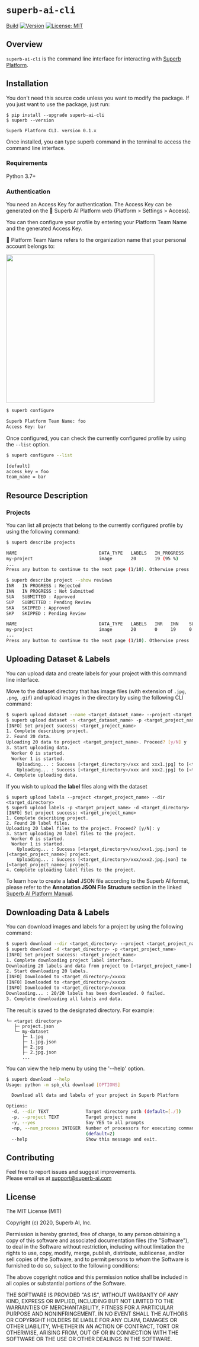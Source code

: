 # `superb-ai-cli`

[Build](https://github.com/Superb-AI-Suite/superb-ai-cli/workflows/Build/badge.svg)
[![Version](https://img.shields.io/pypi/v/superb-ai-cli)](https://pypi.org/project/superb-ai-cli/)
[![License: MIT](https://img.shields.io/badge/License-MIT-yellow.svg)](LICENSE)

## Overview

`superb-ai-cli` is the command line interface for interacting with [Superb Platform](https://superb-ai.com/).

## Installation

You don't need this source code unless you want to modify the package. If you just want to use the package, just run:

```shell
$ pip install --upgrade superb-ai-cli
$ superb --version

Superb Platform CLI. version 0.1.x
```

Once installed, you can type superb command in the terminal to access the command line interface.

### Requirements

Python 3.7+

### Authentication

You need an Access Key for authentication. The Access Key can be generated on the 🎉 Superb AI Platform web (Platform > Settings > Access).

You can then configure your profile by entering your Platform Team Name and the generated Access Key.

🚨 Platform Team Name refers to the organization name that your personal account belongs to:

<img src="./assets/login.png" width="400">

```bash
$ superb configure

Superb Platform Team Name: foo
Access Key: bar
```

Once configured, you can check the currently configured profile by using the `--list` option.

```bash
$ superb configure --list

[default]
access_key = foo
team_name = bar
```

## Resource Description

### Projects

You can list all projects that belong to the currently configured profile by using the following command:

```bash
$ superb describe projects

NAME                               DATA_TYPE   LABELS   IN_PROGRESS    SUBMITTED    SKIPPED   
my-project                         image       20       19 (95 %)      1 (5 %)      0 (0 %)   
...
Press any button to continue to the next page (1/10). Otherwise press ‘Q’ to quit.

$ superb describe project --show reviews
INR   IN PROGRESS : Rejected        
INN   IN PROGRESS : Not Submitted   
SUA   SUBMITTED : Approved          
SUP   SUBMITTED : Pending Review    
SKA   SKIPPED : Approved            
SKP   SKIPPED : Pending Review

NAME                               DATA_TYPE   LABELS   INR   INN    SUA   SUP   SKA   SKP   
my-project                         image       20       0     19     0     1     0     0     
...
Press any button to continue to the next page (1/10). Otherwise press ‘Q’ to quit.
```

## Uploading Dataset & Labels

You can upload data and create labels for your project with this command line interface.

Move to the dataset directory that has image files (with extension of `.jpg`, `.png`, `.gif`) and upload images in the directory by using the following CLI command:

```bash
$ superb upload dataset --name <target_dataset_name> --project <target_project_name> --dir <target_directory>
$ superb upload dataset -n <target_dataset_name> -p <target_project_name> -d <target_directory>
[INFO] Set project success: <target_project_name>
1. Complete describing project.
2. Found 20 data.
Uploading 20 data to project <target_project_name>. Proceed? [y/N] y
3. Start uploading data.
  Worker 0 is started.
  Worker 1 is started.
    Uploading... : Success [<target_directory>/xxx and xxx1.jpg] to [<target_dataset_name>] dataset.
    Uploading... : Success [<target_directory>/xxx and xxx2.jpg] to [<target_dataset_name>] dataset.
4. Complete uploading data.
```

If you wish to upload the **label** files along with the dataset

```shell
$ superb upload labels --project <target_project_name> --dir <target_directory>
$ superb upload labels -p <target_project_name> -d <target_directory>
[INFO] Set project success: <target_project_name>
1. Complete describing project.
2. Found 20 label files.
Uploading 20 label files to the project. Proceed? [y/N]: y
3. Start uploading 20 label files to the project.
  Worker 0 is started.
  Worker 1 is started.
    Uploading... : Success [<target_directory>/xxx/xxx1.jpg.json] to [<target_project_name>] project.
    Uploading... : Success [<target_directory>/xxx/xxx2.jpg.json] to [<target_project_name>] project.
4. Complete uploading label files to the project.
```

To learn how to create a **label** JSON file according to the Superb AI format, please refer to the **Annotation JSON File Structure** section in the linked [Superb AI Platform Manual](https://docs.superb-ai.com/reference/uploading-raw-data-and-labels#uploading-label-files-only).

## Downloading Data & Labels

You can download images and labels for a project by using the following command:

```bash
$ superb download --dir <target_directory> --project <target_project_name>
$ superb download -d <target_directory> -p <target_project_name>
[INFO] Set project success: <target_project_name>
1. Complete downloading project label interface.
Downloading 20 labels and data from project to [<target_project_name>]. Proceed? [y/N]: y
2. Start downloading 20 labels.
[INFO] Downloaded to <target_directory>/xxxxx
[INFO] Downloaded to <target_directory>/xxxxx
[INFO] Downloaded to <target_directory>/xxxxx
Downloading... : 20/20 labels has been downloaded. 0 failed.
3. Complete downloading all labels and data.
```

The result is saved to the designated directory. For example:

```
└─ <target directory>
   ├─ project.json
   └─ my-dataset
      ├─ 1.jpg
      ├─ 1.jpg.json
      ├─ 2.jpg
      ├─ 2.jpg.json
      ...
```

You can view the help menu by using the '--help' option.

```bash
$ superb download --help
Usage: python -m spb_cli download [OPTIONS]

  Download all data and labels of your project in Superb Platform

Options:
  -d, --dir TEXT              Target directory path (default=[./])
  -p, --project TEXT          Target project name
  -y, --yes                   Say YES to all prompts
  -np, --num_process INTEGER  Number of processors for executing commands
                              (default=2)
  --help                      Show this message and exit.
```

## Contributing

Feel free to report issues and suggest improvements.  
Please email us at <support@superb-ai.com>

## License

The MIT License (MIT)

Copyright (c) 2020, Superb AI, Inc.

Permission is hereby granted, free of charge, to any person obtaining a copy of this software and associated documentation files (the "Software"), to deal in the Software without restriction, including without limitation the rights to use, copy, modify, merge, publish, distribute, sublicense, and/or sell copies of the Software, and to permit persons to whom the Software is furnished to do so, subject to the following conditions:

The above copyright notice and this permission notice shall be included in all copies or substantial portions of the Software.

THE SOFTWARE IS PROVIDED "AS IS", WITHOUT WARRANTY OF ANY KIND, EXPRESS OR IMPLIED, INCLUDING BUT NOT LIMITED TO THE WARRANTIES OF MERCHANTABILITY, FITNESS FOR A PARTICULAR PURPOSE AND NONINFRINGEMENT. IN NO EVENT SHALL THE AUTHORS OR COPYRIGHT HOLDERS BE LIABLE FOR ANY CLAIM, DAMAGES OR OTHER LIABILITY, WHETHER IN AN ACTION OF CONTRACT, TORT OR OTHERWISE, ARISING FROM, OUT OF OR IN CONNECTION WITH THE SOFTWARE OR THE USE OR OTHER DEALINGS IN THE SOFTWARE.
